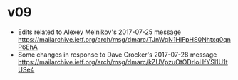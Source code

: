 # v09

* Edits related to Alexey Melnikov's 2017-07-25 message https://mailarchive.ietf.org/arch/msg/dmarc/TJnWqN1HIFpHS0Nhtxq0qnP6EhA
* Some changes in response to Dave Crocker's 2017-07-28 message https://mailarchive.ietf.org/arch/msg/dmarc/kZUVpzuOtODrloHfYSl1U1tUSe4

